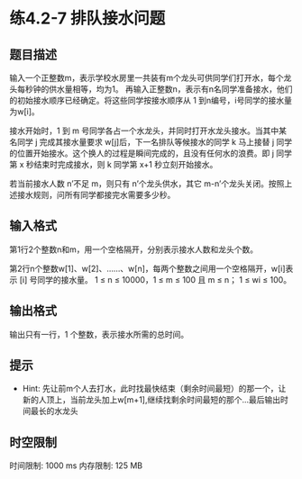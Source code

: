 # 练4.2-7 排队接水问题

## 题目描述

输入一个正整数m，表示学校水房里一共装有m个龙头可供同学们打开水，每个龙头每秒钟的供水量相等，均为1。
再输入正整数n，表示有n名同学准备接水，他们的初始接水顺序已经确定。将这些同学按接水顺序从 1 到n编号，i号同学的接水量为w[i]。

接水开始时，1 到 m 号同学各占一个水龙头，并同时打开水龙头接水。当其中某名同学 j 完成其接水量要求 w[j]后，下一名排队等候接水的同学 k 马上接替 j 同学的位置开始接水。这个换人的过程是瞬间完成的，且没有任何水的浪费。即 j 同学第 x 秒结束时完成接水，则 k 同学第 x+1 秒立刻开始接水。

若当前接水人数 n’不足 m，则只有 n’个龙头供水，其它 m-n’个龙头关闭。按照上述接水规则，问所有同学都接完水需要多少秒。
 
 


## 输入格式

第1行2个整数n和m，用一个空格隔开，分别表示接水人数和龙头个数。

第2行n个整数w[1]、w[2]、……、w[n]，每两个整数之间用一个空格隔开，w[i]表示 [i] 号同学的接水量。
  1 ≤ n ≤ 10000，1 ≤ m ≤ 100 且 m ≤ n；
  1 ≤ wi ≤ 100。

## 输出格式

输出只有一行，1 个整数，表示接水所需的总时间。

## 提示

  * Hint: 先让前m个人去打水，此时找最快结束（剩余时间最短）的那一个，让新的人顶上，当前龙头加上w[m+1],继续找剩余时间最短的那个...最后输出时间最长的水龙头

## 时空限制

时间限制: 1000 ms
内存限制: 125 MB
